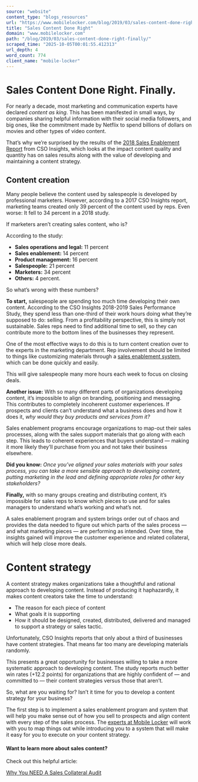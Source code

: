 ```yaml
---
source: "website"
content_type: "blogs_resources"
url: "https://www.mobilelocker.com/blog/2019/03/sales-content-done-right-finally/"
title: "Sales Content Done Right"
domain: "www.mobilelocker.com"
path: "/blog/2019/03/sales-content-done-right-finally/"
scraped_time: "2025-10-05T00:01:55.412313"
url_depth: 4
word_count: 774
client_name: "mobile-locker"
---
```


# Sales Content Done Right. Finally.

For nearly a decade, most marketing and communication experts have declared _content as king_. This has been manifested in small ways, by companies sharing helpful information with their social media followers, and big ones, like the commitment made by Netflix to spend billions of dollars on movies and other types of video content.

That’s why we’re surprised by the results of the [2018 Sales Enablement Report](https://www.brainshark.com/campaigns/lp/cso-insights-report) from CSO Insights, which looks at the impact content quality and quantity has on sales results along with the value of developing and maintaining a content strategy.

## Content creation

Many people believe the content used by salespeople is developed by professional marketers. However, according to a 2017 CSO Insights report, marketing teams created only 39 percent of the content used by reps. Even worse: It fell to 34 percent in a 2018 study.

If marketers aren’t creating sales content, who is?

According to the study:

*   **Sales operations and legal:** 11 percent
*   **Sales enablement:** 14 percent
*   **Product management:** 16 percent
*   **Salespeople:** 21 percent
*   **Marketers:** 34 percent
*   **Others:** 4 percent.

So what’s wrong with these numbers?

**To start,** salespeople are spending too much time developing their own content. According to the CSO Insights 2018-2019 Sales Performance Study, they spend less than one-third of their work hours doing what they’re supposed to do: selling. From a profitability perspective, this is simply not sustainable. Sales reps need to find additional time to sell, so they can contribute more to the bottom lines of the businesses they represent.

One of the most effective ways to do this is to turn content creation over to the experts in the marketing department. Rep involvement should be limited to things like customizing materials through a [sales enablement system](https://www.mobilelocker.com/roles/sales/), which can be done quickly and easily.

This will give salespeople many more hours each week to focus on closing deals.

**Another issue:** With so many different parts of organizations developing content, it’s impossible to align on branding, positioning and messaging. This contributes to completely incoherent customer experiences. If prospects and clients can’t understand what a business does and how it does it, _why would they buy products and services from it?_

Sales enablement programs encourage organizations to map-out their sales processes, along with the sales support materials that go along with each step. This leads to coherent experiences that buyers understand — making it more likely they’ll purchase from you and not take their business elsewhere.

**Did you know:** _Once you’ve aligned your sales materials with your sales process, you can take a more sensible approach to developing content, putting marketing in the lead and defining appropriate roles for other key stakeholders?_

**Finally,** with so many groups creating and distributing content, it’s impossible for sales reps to know which pieces to use and for sales managers to understand what’s working and what’s not.

A sales enablement program and system brings order out of chaos and provides the data needed to figure out which parts of the sales process — and what marketing pieces — are performing as intended. Over time, the insights gained will improve the customer experience and related collateral, which will help close more deals.

# Content strategy

A content strategy makes organizations take a thoughtful and rational approach to developing content. Instead of producing it haphazardly, it makes content creators take the time to understand:

*   The reason for each piece of content
*   What goals it is supporting
*   How it should be designed, created, distributed, delivered and managed to support a strategy or sales tactic.

Unfortunately, CSO Insights reports that only about a third of businesses have content strategies. That means far too many are developing materials randomly.

This presents a great opportunity for businesses willing to take a more systematic approach to developing content. The study reports much better win rates (+12.2 points) for organizations that are highly confident of — and committed to — their content strategies versus those that aren’t.

So, what are you waiting for? Isn’t it time for you to develop a content strategy for your business?

The first step is to implement a sales enablement program and system that will help you make sense out of how you sell to prospects and align content with every step of the sales process. The [experts at Mobile Locker](https://www.mobilelocker.com/about/) will work with you to map things out while introducing you to a system that will make it easy for you to execute on your content strategy.

#### Want to learn more about sales content?

Check out this helpful article:

[Why You NEED A Sales Collateral Audit](https://www.mobilelocker.com/blog/2019/01/why-you-need-a-sales-collateral-audit/)